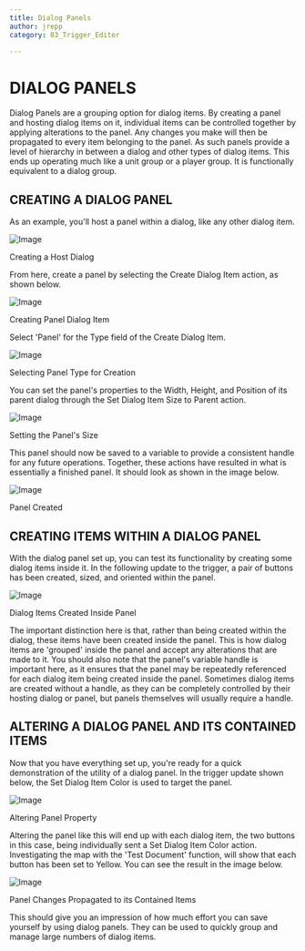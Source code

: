 ```yaml
---
title: Dialog Panels
author: jrepp
category: 03_Trigger_Editor

---
```

DIALOG PANELS
=============

Dialog Panels are a grouping option for dialog items. By creating a
panel and hosting dialog items on it, individual items can be controlled
together by applying alterations to the panel. Any changes you make will
then be propagated to every item belonging to the panel. As such panels
provide a level of hierarchy in between a dialog and other types of
dialog items. This ends up operating much like a unit group or a player
group. It is functionally equivalent to a dialog group.

CREATING A DIALOG PANEL
-----------------------

As an example, you'll host a panel within a dialog, like any other
dialog item.

![Image](./044_Dialog_Panels/image1.png)

Creating a Host Dialog

From here, create a panel by selecting the Create Dialog Item action, as
shown below.

![Image](./044_Dialog_Panels/image2.png)

Creating Panel Dialog Item

Select 'Panel' for the Type field of the Create Dialog Item.

![Image](./044_Dialog_Panels/image3.png)

Selecting Panel Type for Creation

You can set the panel's properties to the Width, Height, and Position of
its parent dialog through the Set Dialog Item Size to Parent action.

![Image](./044_Dialog_Panels/image4.png)

Setting the Panel's Size

This panel should now be saved to a variable to provide a consistent
handle for any future operations. Together, these actions have resulted
in what is essentially a finished panel. It should look as shown in the
image below.

![Image](./044_Dialog_Panels/image5.png)

Panel Created

CREATING ITEMS WITHIN A DIALOG PANEL
------------------------------------

With the dialog panel set up, you can test its functionality by creating
some dialog items inside it. In the following update to the trigger, a
pair of buttons has been created, sized, and oriented within the panel.

![Image](./044_Dialog_Panels/image6.png)

Dialog Items Created Inside Panel

The important distinction here is that, rather than being created within
the dialog, these items have been created inside the panel. This is how
dialog items are 'grouped' inside the panel and accept any alterations
that are made to it. You should also note that the panel's variable
handle is important here, as it ensures that the panel may be repeatedly
referenced for each dialog item being created inside the panel.
Sometimes dialog items are created without a handle, as they can be
completely controlled by their hosting dialog or panel, but panels
themselves will usually require a handle.

ALTERING A DIALOG PANEL AND ITS CONTAINED ITEMS
-----------------------------------------------

Now that you have everything set up, you're ready for a quick
demonstration of the utility of a dialog panel. In the trigger update
shown below, the Set Dialog Item Color is used to target the panel.

![Image](./044_Dialog_Panels/image7.png)

Altering Panel Property

Altering the panel like this will end up with each dialog item, the two
buttons in this case, being individually sent a Set Dialog Item Color
action. Investigating the map with the 'Test Document' function, will
show that each button has been set to Yellow. You can see the result in
the image below.

![Image](./044_Dialog_Panels/image8.png)

Panel Changes Propagated to its Contained Items

This should give you an impression of how much effort you can save
yourself by using dialog panels. They can be used to quickly group and
manage large numbers of dialog items.
